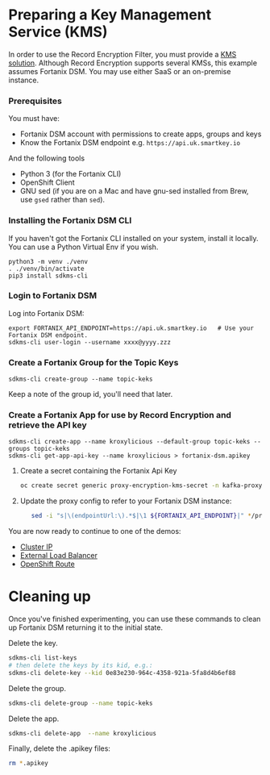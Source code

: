 # Preparing a Key Management Service (KMS)

In order to use the Record Encryption Filter, you must provide a [KMS solution](./README.md).   Although Record Encryption supports several KMSs, this
example assumes Fortanix DSM.  You may use either SaaS or an on-premise instance.

### Prerequisites

You must have:

* Fortanix DSM account with permissions to create apps, groups and keys
* Know the Fortanix DSM endpoint e.g. `https://api.uk.smartkey.io`


And the following tools
* Python 3 (for the Fortanix CLI)
* OpenShift Client
* GNU sed (if you are on a Mac and have gnu-sed installed from Brew, use `gsed` rather than `sed`).

### Installing the Fortanix DSM CLI

If you haven't got the Fortanix CLI installed on your system, install it locally.  You can use a Python Virtual Env if you wish.

```
python3 -m venv ./venv
. ./venv/bin/activate
pip3 install sdkms-cli
```

### Login to Fortanix DSM

Log into Fortanix DSM:

```
export FORTANIX_API_ENDPOINT=https://api.uk.smartkey.io   # Use your Fortanix DSM endpoint.
sdkms-cli user-login --username xxxx@yyyy.zzz
```

### Create a Fortanix Group for the Topic Keys

```
sdkms-cli create-group --name topic-keks
```

Keep a note of the group id, you'll need that later.

### Create a Fortanix App for use by Record Encryption and retrieve the API key

```
sdkms-cli create-app --name kroxylicious --default-group topic-keks --groups topic-keks
sdkms-cli get-app-api-key --name kroxylicious > fortanix-dsm.apikey
```

1. Create a secret containing the Fortanix Api Key
   ```sh
   oc create secret generic proxy-encryption-kms-secret -n kafka-proxy --from-file=fortanix-dsm-apikey.txt=fortanix-dsm.apikey --dry-run=client -o yaml > base/proxy/proxy-encryption-kms-secret.yaml
   ```

2. Update the proxy config to refer to your Fortanix DSM instance:
   ```sh
      sed -i "s|\(endpointUrl:\).*$|\1 ${FORTANIX_API_ENDPOINT}|" */proxy/proxy-config.yaml
   ```  

You are now ready to continue to one of the demos:

* [Cluster IP](./cluster-ip)
* [External Load Balancer](./load-balancer)
* [OpenShift Route](./openshift-route)

# Cleaning up

Once you've finished experimenting, you can use these commands to clean up Fortanix DSM returning it to the initial state.

Delete the key.

```sh
sdkms-cli list-keys
# then delete the keys by its kid, e.g.:
sdkms-cli delete-key --kid 0e83e230-964c-4358-921a-5fa8d4b6ef88
```

Delete the group.

```sh
sdkms-cli delete-group --name topic-keks
```

Delete the app.
```sh
sdkms-cli delete-app  --name kroxylicious
```

Finally, delete the .apikey files:
```sh
rm *.apikey
```

